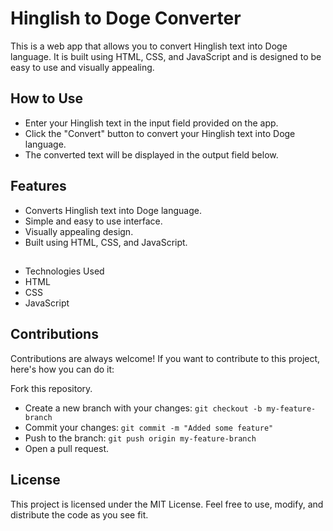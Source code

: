 # Hinglish to Doge Converter

This is a web app that allows you to convert Hinglish text into Doge language. It is built using HTML, CSS, and JavaScript and is designed to be easy to use and visually appealing.

## How to Use

- Enter your Hinglish text in the input field provided on the app.
- Click the "Convert" button to convert your Hinglish text into Doge language.
- The converted text will be displayed in the output field below.

## Features

- Converts Hinglish text into Doge language.
- Simple and easy to use interface.
- Visually appealing design.
- Built using HTML, CSS, and JavaScript.

## 
- Technologies Used
- HTML
- CSS
- JavaScript

## Contributions

Contributions are always welcome! If you want to contribute to this project, here's how you can do it:

Fork this repository.
- Create a new branch with your changes: `git checkout -b my-feature-branch`
- Commit your changes: `git commit -m "Added some feature"`
- Push to the branch: `git push origin my-feature-branch`
- Open a pull request.


## License

This project is licensed under the MIT License. Feel free to use, modify, and distribute the code as you see fit.
